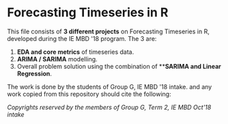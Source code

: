 # Forecasting Timeseries in R

This file consists of **3 different projects** on Forecasting Timeseries in R, developed during the IE MBD '18 program. The 3 are:    

1. **EDA and core metrics** of timeseries data.   
2. **ARIMA / SARIMA** modelling.    
3. Overall problem solution using the combination of ****SARIMA and Linear Regression**.    

The work is done by the students of Group G, IE MBD '18 intake. and any work copied from this repository should cite the following:   

*Copyrights reserved by the members of Group G, Term 2, IE MBD Oct'18 intake*

